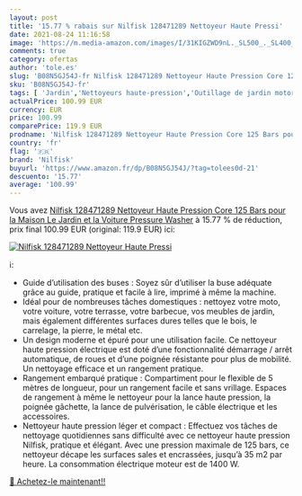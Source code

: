 ```yaml
---
layout: post
title: '15.77 % rabais sur Nilfisk 128471289 Nettoyeur Haute Pressi'
date: 2021-08-24 11:16:58
image: 'https://m.media-amazon.com/images/I/31KIGZWD9nL._SL500_._SL400_.jpg'
comments: true
category: ofertas
author: 'tole.es'
slug: 'B08N5GJ54J-fr Nilfisk 128471289 Nettoyeur Haute Pression Core 125 Bars...'
sku: 'B08N5GJ54J-fr'
tags: [ 'Jardin','Nettoyeurs haute-pression','Outillage de jardin motorisé','Tondeuses et outillage de jardin motorisé','nilfisk', ]
actualPrice: 100.99 EUR
currency: EUR
price: 100.99
comparePrice: 119.9 EUR
prodname: 'Nilfisk 128471289 Nettoyeur Haute Pression Core 125 Bars pour la Maison  Le Jardin et la Voiture Pressure Washer'
country: 'fr'
flag: '🇫🇷'
brand: 'Nilfisk'
buyurl: 'https://www.amazon.fr/dp/B08N5GJ54J/?tag=tolees0d-21'
descuento: '15.77'
average: '100.99'
---
```


Vous avez [Nilfisk 128471289 Nettoyeur Haute Pression Core 125 Bars pour la Maison  Le Jardin et la Voiture Pressure Washer](https://www.amazon.fr/dp/B08N5GJ54J/?tag=tolees0d-21)  à  15.77 % de réduction, prix final  100.99 EUR (original: 119.9 EUR) ici:

[![Nilfisk 128471289 Nettoyeur Haute Pressi](https://m.media-amazon.com/images/I/31KIGZWD9nL._SL500_._SL400_.jpg)](https://www.amazon.fr/dp/B08N5GJ54J/?tag=tolees0d-21)

ℹ️:

- Guide d’utilisation des buses : Soyez sûr d’utiliser la buse adéquate grâce au guide, pratique et facile à lire, imprimé à même la machine.
- Idéal pour de nombreuses tâches domestiques : nettoyez votre moto, votre voiture, votre terrasse, votre barbecue, vos meubles de jardin, mais également différentes surfaces dures telles que le bois, le carrelage, la pierre, le métal etc.
- Un design moderne et épuré pour une utilisation facile. Ce nettoyeur haute pression électrique est doté d’une fonctionnalité démarrage / arrêt automatique, de roues et d’une poignée résistante pour plus de mobilité. Un nettoyage efficace et un rangement pratique.
- Rangement embarqué pratique : Compartiment pour le flexible de 5 mètres de longueur, pour un rangement facile et sans vrillage. Espaces de rangement à même le nettoyeur pour la lance haute pression, la poignée gâchette, la lance de pulvérisation, le câble électrique et les accessoires.
- Nettoyeur haute pression léger et compact : Effectuez vos tâches de nettoyage quotidiennes sans difficulté avec ce nettoyeur haute pression Nilfisk, pratique et élégant. Avec une pression maximale de 125 bars, ce nettoyeur décape les surfaces sales et encrassées, jusqu’à 35 m2 par heure. La consommation électrique moteur est de 1400 W.

[🛒 Achetez-le maintenant!!](https://www.amazon.fr/dp/B08N5GJ54J/?tag=tolees0d-21)
